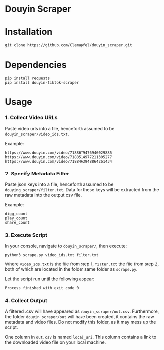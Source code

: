 # Douyin Scraper

# Installation

```
git clone https://github.com/Clemapfel/douyin_scraper.git
```

# Dependencies

```
pip install requests
pip install douyin-tiktok-scraper
```

# Usage

### 1. Collect Video URLs

Paste video urls into a file, henceforth assumed to be `douyin_scraper/video_ids.txt`.

Example:
```
https://www.douyin.com/video/7188679476946029885
https://www.douyin.com/video/7188514977211305277
https://www.douyin.com/video/7188463948864261434
```
### 2. Specify Metadata Filter

Paste json keys into a file, henceforth assumed to be `douying_scraper/filter.txt`. Data for these keys will be extracted 
from the raw metadata into the output csv file.

Example:
```
digg_count
play_count
share_count
```

### 3. Execute Script

In your console, navigate to `douyin_scraper/`, then execute:

```commandline
python3 scrape.py video_ids.txt filter.txt 
```

Where `video_ids.txt` is the file from step 1, `filter.txt` the file from step 2, both of which are located in the folder same folder as `scrape.py`.

Let the script run until the following appear:
```
Process finished with exit code 0
```

### 4. Collect Output

A filtered .csv will have appeared as `douyin_scraper/out.csv`. Furthermore, the folder `douyin_scraper/out` will have 
been created, it contains the raw metadata and video files. Do not modify this folder, as it may mess up the script.

One column in `out.csv` is named `local_uri`. This column contains a link to the downloaded video file on your local 
machine. 